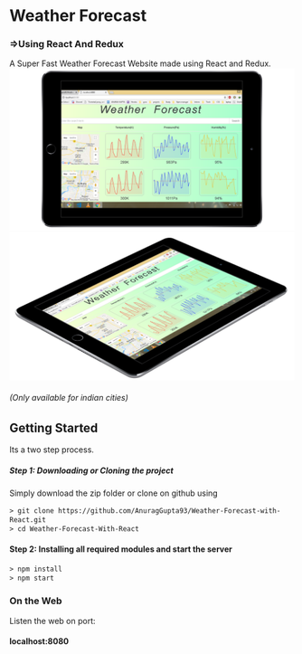 # Weather Forecast 
### =>Using React And Redux

A Super Fast Weather Forecast Website made using React and Redux.
![alt text](https://github.com/AnuragGupta93/Weather-Forecast-with-React/blob/master/style/Weather.png)
![alt text](https://github.com/AnuragGupta93/Weather-Forecast-with-React/blob/master/style/Weather1.png)
###### (Only available for indian cities)



## Getting Started

Its a two step process.

##### Step 1: Downloading or Cloning the project

Simply download the zip folder or clone on github using
```
> git clone https://github.com/AnuragGupta93/Weather-Forecast-with-React.git
> cd Weather-Forecast-With-React 
```

#### Step 2: Installing all required modules and start the server
```
> npm install
> npm start
```

### On the Web

Listen the web on port:
####  localhost:8080
